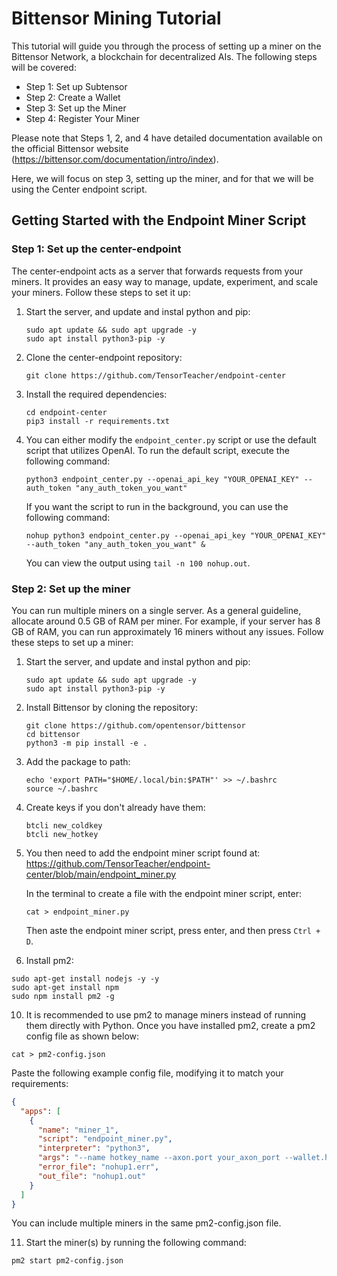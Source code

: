 # Bittensor Mining Tutorial

This tutorial will guide you through the process of setting up a miner on the Bittensor Network, a blockchain for decentralized AIs. The following steps will be covered:

- Step 1: Set up Subtensor
- Step 2: Create a Wallet
- Step 3: Set up the Miner
- Step 4: Register Your Miner

Please note that Steps 1, 2, and 4 have detailed documentation available on the official Bittensor website (https://bittensor.com/documentation/intro/index).

Here, we will focus on step 3, setting up the miner, and for that we will be using the Center endpoint script.

## Getting Started with the Endpoint Miner Script

### Step 1: Set up the center-endpoint

The center-endpoint acts as a server that forwards requests from your miners. It provides an easy way to manage, update, experiment, and scale your miners. Follow these steps to set it up:

1. Start the server, and update and instal python and pip:
   ```
   sudo apt update && sudo apt upgrade -y
   sudo apt install python3-pip -y
   ```
2. Clone the center-endpoint repository:
   ```
   git clone https://github.com/TensorTeacher/endpoint-center
   ```
3. Install the required dependencies:
   ```
   cd endpoint-center
   pip3 install -r requirements.txt
   ```
4. You can either modify the `endpoint_center.py` script or use the default script that utilizes OpenAI. To run the default script, execute the following command:
   ```
   python3 endpoint_center.py --openai_api_key "YOUR_OPENAI_KEY" --auth_token "any_auth_token_you_want"
   ```
   If you want the script to run in the background, you can use the following command:
   ```
   nohup python3 endpoint_center.py --openai_api_key "YOUR_OPENAI_KEY" --auth_token "any_auth_token_you_want" &
   ```
   You can view the output using `tail -n 100 nohup.out`.

### Step 2: Set up the miner

You can run multiple miners on a single server. As a general guideline, allocate around 0.5 GB of RAM per miner. For example, if your server has 8 GB of RAM, you can run approximately 16 miners without any issues. Follow these steps to set up a miner:

1. Start the server, and update and instal python and pip:
   ```
   sudo apt update && sudo apt upgrade -y
   sudo apt install python3-pip -y
   ```
2. Install Bittensor by cloning the repository:
   ```
   git clone https://github.com/opentensor/bittensor
   cd bittensor
   python3 -m pip install -e .
   ```
3. Add the package to path:
   ```
   echo 'export PATH="$HOME/.local/bin:$PATH"' >> ~/.bashrc
   source ~/.bashrc
   ```
5. Create keys if you don't already have them:
   ```
   btcli new_coldkey
   btcli new_hotkey
   ```
7. You then need to add the endpoint miner script found at: https://github.com/TensorTeacher/endpoint-center/blob/main/endpoint_miner.py
   
   In the terminal to create a file with the endpoint miner script, enter:
   ```
   cat > endpoint_miner.py
   ```
   Then aste the endpoint miner script, press enter, and then press `Ctrl + D`.

8.  Install pm2:
   ```
   sudo apt-get install nodejs -y -y
   sudo apt-get install npm
   sudo npm install pm2 -g
   ```
10. It is recommended to use pm2 to manage miners instead of running them directly with Python. Once you have installed pm2, create a pm2 config file as shown below:

   ```
   cat > pm2-config.json
   ```

   Paste the following example config file, modifying it to match your requirements:

   ```json
   {
     "apps": [
       {
         "name": "miner_1",
         "script": "endpoint_miner.py",
         "interpreter": "python3",
         "args": "--name hotkey_name --axon.port your_axon_port --wallet.hotkey hotkey_name --wallet.name your_wallet_name --logging.debug --endpoint.url url_to_where_center_endpoint_is --endpoint.verify_token your_verification_token --subtensor.network finney --subtensor.chain_endpoint your_subtensor_endpoint:9944 --netuid 1",
         "error_file": "nohup1.err",
         "out_file": "nohup1.out"
       }
     ]
   }
   ```

   You can include multiple miners in the same pm2-config.json file.

11. Start the miner(s) by running the following command:
   ```
   pm2 start pm2-config.json
   ```


